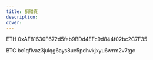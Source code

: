 ```yaml
---
title: 捐贈頁
description: 
cover: 
---
```

ETH 
0xAF81630F672d5feb9BDd4EFc9d844f02bc2C7F35

BTC
bc1qflvaz3julqg6ays8ue5pdhvkjxyu6wrm2v7tgc

